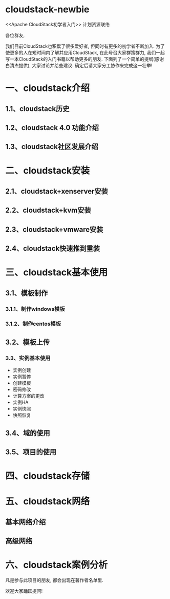 cloudstack-newbie
=================

&lt;&lt;Apache CloudStack初学者入门&gt;&gt;  计划资源联络


各位群友,

我们目前CloudStack也积累了很多爱好者, 但同时有更多的初学者不断加入.
为了使更多的人在短时间内了解并应用CloudStack, 在此号召大家群策群力, 我们一起写一本CloudStack的入门书籍以帮助更多的朋友.
下面列了一个简单的提纲(感谢白清杰提供), 大家讨论并给些建议. 确定后请大家分工协作来完成这一壮举!
# 一、cloudstack介绍
##  1.1、cloudstack历史
## 1.2、cloudstack 4.0 功能介绍
## 1.3、cloudstack社区发展介绍
# 二、cloudstack安装
## 2.1、cloudstack+xenserver安装
## 2.2、cloudstack+kvm安装
## 2.3、cloudstack+vmware安装
## 2.4、cloudstack快速推到重装
# 三、cloudstack基本使用
## 3.1、模板制作
### 3.1.1、制作windows模板
### 3.1.2、制作centos模板
## 3.2、模板上传
### 3.3、实例基本使用
* 实例创建
* 实例暂停
* 创建模板
* 密码修改
* 计算方案的更改
* 实例HA
* 实例快照
* 快照恢复
## 3.4、域的使用
## 3.5、项目的使用
# 四、cloudstack存储
# 五、cloudstack网络
## 基本网络介绍
## 高级网络
# 六、cloudstack案例分析


凡是参与此项目的朋友, 都会出现在著作者名单里.


欢迎大家踊跃提问!

